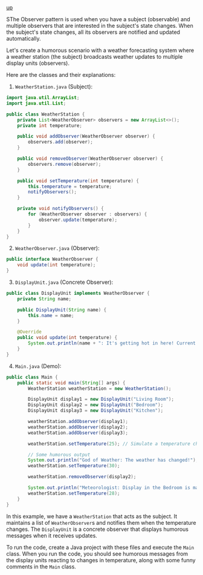 [up](../README.md)

SThe Observer pattern is used when you have a subject (observable) and multiple observers that are interested in the subject's state changes. When the subject's state changes, all its observers are notified and updated automatically.

Let's create a humorous scenario with a weather forecasting system where a weather station (the subject) broadcasts weather updates to multiple display units (observers).

Here are the classes and their explanations:

1. `WeatherStation.java` (Subject):
```java
import java.util.ArrayList;
import java.util.List;

public class WeatherStation {
    private List<WeatherObserver> observers = new ArrayList<>();
    private int temperature;

    public void addObserver(WeatherObserver observer) {
        observers.add(observer);
    }

    public void removeObserver(WeatherObserver observer) {
        observers.remove(observer);
    }

    public void setTemperature(int temperature) {
        this.temperature = temperature;
        notifyObservers();
    }

    private void notifyObservers() {
        for (WeatherObserver observer : observers) {
            observer.update(temperature);
        }
    }
}
```

2. `WeatherObserver.java` (Observer):
```java
public interface WeatherObserver {
    void update(int temperature);
}
```

3. `DisplayUnit.java` (Concrete Observer):
```java
public class DisplayUnit implements WeatherObserver {
    private String name;

    public DisplayUnit(String name) {
        this.name = name;
    }

    @Override
    public void update(int temperature) {
        System.out.println(name + ": It's getting hot in here! Current temperature: " + temperature + "°C");
    }
}
```

4. `Main.java` (Demo):
```java
public class Main {
    public static void main(String[] args) {
        WeatherStation weatherStation = new WeatherStation();

        DisplayUnit display1 = new DisplayUnit("Living Room");
        DisplayUnit display2 = new DisplayUnit("Bedroom");
        DisplayUnit display3 = new DisplayUnit("Kitchen");

        weatherStation.addObserver(display1);
        weatherStation.addObserver(display2);
        weatherStation.addObserver(display3);

        weatherStation.setTemperature(25); // Simulate a temperature change

        // Some humorous output
        System.out.println("God of Weather: The weather has changed!");
        weatherStation.setTemperature(30);

        weatherStation.removeObserver(display2);

        System.out.println("Meteorologist: Display in the Bedroom is malfunctioning!");
        weatherStation.setTemperature(28);
    }
}
```

In this example, we have a `WeatherStation` that acts as the subject. It maintains a list of `WeatherObserver`s and notifies them when the temperature changes. The `DisplayUnit` is a concrete observer that displays humorous messages when it receives updates.

To run the code, create a Java project with these files and execute the `Main` class. When you run the code, you should see humorous messages from the display units reacting to changes in temperature, along with some funny comments in the `Main` class.
